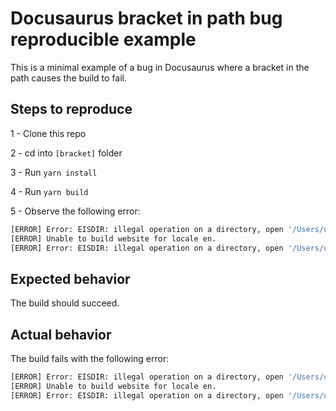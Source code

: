 # Docusaurus bracket in path bug reproducible example

This is a minimal example of a bug in Docusaurus where a bracket in the path causes the build to fail.

## Steps to reproduce

1 - Clone this repo

2 - cd into `[bracket]` folder

3 - Run `yarn install`

4 - Run `yarn build`

5 - Observe the following error:

```sh
[ERROR] Error: EISDIR: illegal operation on a directory, open '/Users/user/Documents/projectPath/docusaurus-bracket-in-path-bug-repro/[bracket]/build'
[ERROR] Unable to build website for locale en.
[ERROR] Error: EISDIR: illegal operation on a directory, open '/Users/user/Documents/projectPath/docusaurus-bracket-in-path-bug-repro/[bracket]/build'
```

## Expected behavior

The build should succeed.

## Actual behavior

The build fails with the following error:

```sh
[ERROR] Error: EISDIR: illegal operation on a directory, open '/Users/user/Documents/projectPath/docusaurus-bracket-in-path-bug-repro/[bracket]/build'
[ERROR] Unable to build website for locale en.
[ERROR] Error: EISDIR: illegal operation on a directory, open '/Users/user/Documents/projectPath/docusaurus-bracket-in-path-bug-repro/[bracket]/build'
```
